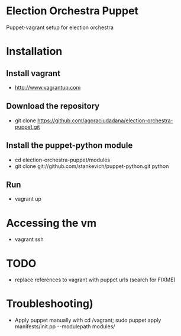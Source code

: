 Election Orchestra Puppet
===========

Puppet-vagrant setup for election orchestra

Installation
===========

Install vagrant
---------
* http://www.vagrantup.com

Download the repository
---------
*	git clone https://github.com/agoraciudadana/election-orchestra-puppet.git

Install the puppet-python module
---------
* cd election-orchestra-puppet/modules
* git clone git://github.com/stankevich/puppet-python.git python

Run
---------
* vagrant up

Accessing the vm
===========
* vagrant ssh

TODO
===========
* replace references to vagrant with puppet urls (search for FIXME)

Troubleshooting)
===========

* Apply puppet manually with cd /vagrant; sudo puppet apply manifests/init.pp --modulepath modules/
